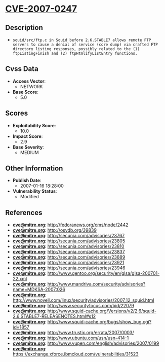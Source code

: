 
# [CVE-2007-0247](http://fedoranews.org/cms/node/2442)

## Description

- `squid/src/ftp.c in Squid before 2.6.STABLE7 allows remote FTP servers to cause a denial of service (core dump) via crafted FTP directory listing responses, possibly related to the (1) ftpListingFinish and (2) ftpHtmlifyListEntry functions.`

## Cvss Data

- **Access Vector**:
  - NETWORK
- **Base Score**:
  - 5.0

## Scores

- **Exploitability Score**:
  - 10.0
- **Impact Score**:
  - 2.9
- **Base Severity**:
  - MEDIUM

## Other Information

- **Publish Date**:
  - 2007-01-16 18:28:00
- **Vulnerability Status**:
  - Modified

## References

- **cve@mitre.org**: http://fedoranews.org/cms/node/2442
- **cve@mitre.org**: http://osvdb.org/39839
- **cve@mitre.org**: http://secunia.com/advisories/23767
- **cve@mitre.org**: http://secunia.com/advisories/23805
- **cve@mitre.org**: http://secunia.com/advisories/23810
- **cve@mitre.org**: http://secunia.com/advisories/23837
- **cve@mitre.org**: http://secunia.com/advisories/23889
- **cve@mitre.org**: http://secunia.com/advisories/23921
- **cve@mitre.org**: http://secunia.com/advisories/23946
- **cve@mitre.org**: http://www.gentoo.org/security/en/glsa/glsa-200701-22.xml
- **cve@mitre.org**: http://www.mandriva.com/security/advisories?name=MDKSA-2007:026
- **cve@mitre.org**: http://www.novell.com/linux/security/advisories/2007_12_squid.html
- **cve@mitre.org**: http://www.securityfocus.com/bid/22079
- **cve@mitre.org**: http://www.squid-cache.org/Versions/v2/2.6/squid-2.6.STABLE7-RELEASENOTES.html#s12
- **cve@mitre.org**: http://www.squid-cache.org/bugs/show_bug.cgi?id=1857
- **cve@mitre.org**: http://www.trustix.org/errata/2007/0003/
- **cve@mitre.org**: http://www.ubuntu.com/usn/usn-414-1
- **cve@mitre.org**: http://www.vupen.com/english/advisories/2007/0199
- **cve@mitre.org**: https://exchange.xforce.ibmcloud.com/vulnerabilities/31523
